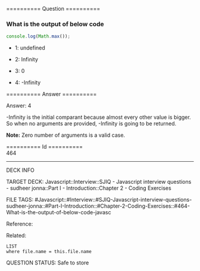 ========== Question ==========  

### What is the output of below code

```javascript
console.log(Math.max());
```

-   1: undefined

-   2: Infinity

-   3: 0

-   4: -Infinity  

========== Answer ==========  

Answer: 4

-Infinity is the initial comparant because almost every other value is bigger. So when no arguments are provided, -Infinity is going to be returned.

**Note:** Zero number of arguments is a valid case.

========== Id ==========  
464

---

DECK INFO

TARGET DECK: Javascript::Interview::SJIQ - Javascript interview questions - sudheer jonna::Part I - Introduction::Chapter 2 - Coding Exercises

FILE TAGS: #Javascript::#Interview::#SJIQ-Javascript-interview-questions-sudheer-jonna::#Part-I-Introduction::#Chapter-2-Coding-Exercises::#464-What-is-the-output-of-below-code-javasc

Reference:

Related:

```dataview
LIST
where file.name = this.file.name
```

QUESTION STATUS: Safe to store
